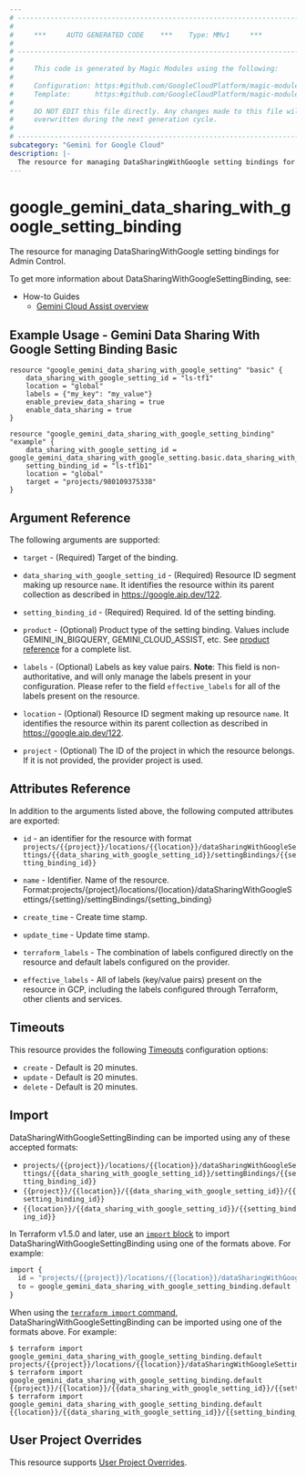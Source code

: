 ```yaml
---
# ----------------------------------------------------------------------------
#
#     ***     AUTO GENERATED CODE    ***    Type: MMv1     ***
#
# ----------------------------------------------------------------------------
#
#     This code is generated by Magic Modules using the following:
#
#     Configuration: https:#github.com/GoogleCloudPlatform/magic-modules/tree/main/mmv1/products/gemini/DataSharingWithGoogleSettingBinding.yaml
#     Template:      https:#github.com/GoogleCloudPlatform/magic-modules/tree/main/mmv1/templates/terraform/resource.html.markdown.tmpl
#
#     DO NOT EDIT this file directly. Any changes made to this file will be
#     overwritten during the next generation cycle.
#
# ----------------------------------------------------------------------------
subcategory: "Gemini for Google Cloud"
description: |-
  The resource for managing DataSharingWithGoogle setting bindings for Admin Control.
---
```


# google_gemini_data_sharing_with_google_setting_binding

The resource for managing DataSharingWithGoogle setting bindings for Admin Control.


To get more information about DataSharingWithGoogleSettingBinding, see:
* How-to Guides
    * [Gemini Cloud Assist overview](https://cloud.google.com/gemini/docs/cloud-assist/overview)

## Example Usage - Gemini Data Sharing With Google Setting Binding Basic


```hcl
resource "google_gemini_data_sharing_with_google_setting" "basic" {
    data_sharing_with_google_setting_id = "ls-tf1"
    location = "global"
    labels = {"my_key": "my_value"}
    enable_preview_data_sharing = true
    enable_data_sharing = true
}

resource "google_gemini_data_sharing_with_google_setting_binding" "example" {
    data_sharing_with_google_setting_id = google_gemini_data_sharing_with_google_setting.basic.data_sharing_with_google_setting_id
    setting_binding_id = "ls-tf1b1"
    location = "global"
    target = "projects/980109375338"
}
```

## Argument Reference

The following arguments are supported:


* `target` -
  (Required)
  Target of the binding.

* `data_sharing_with_google_setting_id` -
  (Required)
  Resource ID segment making up resource `name`. It identifies the resource within its parent collection as described in https://google.aip.dev/122.

* `setting_binding_id` -
  (Required)
  Required. Id of the setting binding.


* `product` -
  (Optional)
  Product type of the setting binding. Values include GEMINI_IN_BIGQUERY, GEMINI_CLOUD_ASSIST, etc. See [product reference](https://cloud.google.com/gemini/docs/api/reference/rest/v1/projects.locations.dataSharingWithGoogleSettings.settingBindings) for a complete list.

* `labels` -
  (Optional)
  Labels as key value pairs.
  **Note**: This field is non-authoritative, and will only manage the labels present in your configuration.
  Please refer to the field `effective_labels` for all of the labels present on the resource.

* `location` -
  (Optional)
  Resource ID segment making up resource `name`. It identifies the resource within its parent collection as described in https://google.aip.dev/122.

* `project` - (Optional) The ID of the project in which the resource belongs.
    If it is not provided, the provider project is used.



## Attributes Reference

In addition to the arguments listed above, the following computed attributes are exported:

* `id` - an identifier for the resource with format `projects/{{project}}/locations/{{location}}/dataSharingWithGoogleSettings/{{data_sharing_with_google_setting_id}}/settingBindings/{{setting_binding_id}}`

* `name` -
  Identifier. Name of the resource.
  Format:projects/{project}/locations/{location}/dataSharingWithGoogleSettings/{setting}/settingBindings/{setting_binding}

* `create_time` -
  Create time stamp.

* `update_time` -
  Update time stamp.

* `terraform_labels` -
  The combination of labels configured directly on the resource
   and default labels configured on the provider.

* `effective_labels` -
  All of labels (key/value pairs) present on the resource in GCP, including the labels configured through Terraform, other clients and services.


## Timeouts

This resource provides the following
[Timeouts](https://developer.hashicorp.com/terraform/plugin/sdkv2/resources/retries-and-customizable-timeouts) configuration options:

- `create` - Default is 20 minutes.
- `update` - Default is 20 minutes.
- `delete` - Default is 20 minutes.

## Import


DataSharingWithGoogleSettingBinding can be imported using any of these accepted formats:

* `projects/{{project}}/locations/{{location}}/dataSharingWithGoogleSettings/{{data_sharing_with_google_setting_id}}/settingBindings/{{setting_binding_id}}`
* `{{project}}/{{location}}/{{data_sharing_with_google_setting_id}}/{{setting_binding_id}}`
* `{{location}}/{{data_sharing_with_google_setting_id}}/{{setting_binding_id}}`


In Terraform v1.5.0 and later, use an [`import` block](https://developer.hashicorp.com/terraform/language/import) to import DataSharingWithGoogleSettingBinding using one of the formats above. For example:

```tf
import {
  id = "projects/{{project}}/locations/{{location}}/dataSharingWithGoogleSettings/{{data_sharing_with_google_setting_id}}/settingBindings/{{setting_binding_id}}"
  to = google_gemini_data_sharing_with_google_setting_binding.default
}
```

When using the [`terraform import` command](https://developer.hashicorp.com/terraform/cli/commands/import), DataSharingWithGoogleSettingBinding can be imported using one of the formats above. For example:

```
$ terraform import google_gemini_data_sharing_with_google_setting_binding.default projects/{{project}}/locations/{{location}}/dataSharingWithGoogleSettings/{{data_sharing_with_google_setting_id}}/settingBindings/{{setting_binding_id}}
$ terraform import google_gemini_data_sharing_with_google_setting_binding.default {{project}}/{{location}}/{{data_sharing_with_google_setting_id}}/{{setting_binding_id}}
$ terraform import google_gemini_data_sharing_with_google_setting_binding.default {{location}}/{{data_sharing_with_google_setting_id}}/{{setting_binding_id}}
```

## User Project Overrides

This resource supports [User Project Overrides](https://registry.terraform.io/providers/hashicorp/google/latest/docs/guides/provider_reference#user_project_override).
